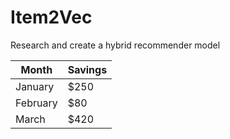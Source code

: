 # Item2Vec
Research and create a hybrid recommender model 


| Month | Savings |
| -------- | ------- |
| January | $250 |
| February | $80 |
| March | $420 |
